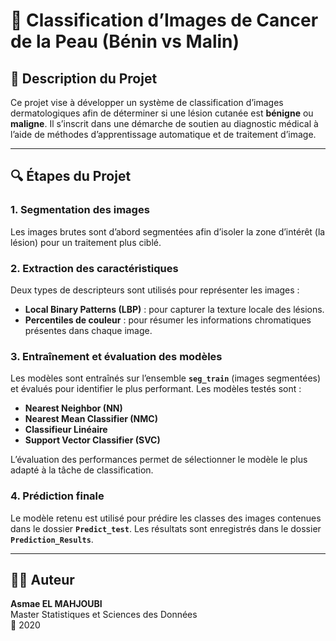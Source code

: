 
# 🧬 Classification d’Images de Cancer de la Peau (Bénin vs Malin) 

## 📝 Description du Projet

Ce projet vise à développer un système de classification d’images dermatologiques afin de déterminer si une lésion cutanée est **bénigne** ou **maligne**. Il s’inscrit dans une démarche de soutien au diagnostic médical à l’aide de méthodes d’apprentissage automatique et de traitement d’image.

---

## 🔍 Étapes du Projet

### 1. **Segmentation des images**
Les images brutes sont d’abord segmentées afin d’isoler la zone d’intérêt (la lésion) pour un traitement plus ciblé.

### 2. **Extraction des caractéristiques**
Deux types de descripteurs sont utilisés pour représenter les images :
- **Local Binary Patterns (LBP)** : pour capturer la texture locale des lésions.
- **Percentiles de couleur** : pour résumer les informations chromatiques présentes dans chaque image.

### 3. **Entraînement et évaluation des modèles**
Les modèles sont entraînés sur l’ensemble **`seg_train`** (images segmentées) et évalués pour identifier le plus performant. Les modèles testés sont :
- **Nearest Neighbor (NN)**
- **Nearest Mean Classifier (NMC)**
- **Classifieur Linéaire**
- **Support Vector Classifier (SVC)**

L’évaluation des performances permet de sélectionner le modèle le plus adapté à la tâche de classification.

### 4. **Prédiction finale**
Le modèle retenu est utilisé pour prédire les classes des images contenues dans le dossier **`Predict_test`**. Les résultats sont enregistrés dans le dossier **`Prediction_Results`**.

---

## 👩‍💻 Auteur

**Asmae EL MAHJOUBI**  
Master Statistiques et Sciences des Données  
📅 2020
